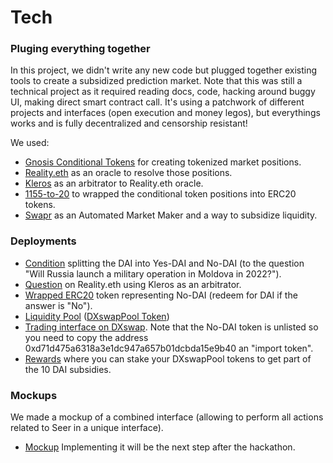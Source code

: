 # Tech

### Pluging everything together

In this project, we didn't write any new code but plugged together existing tools to create a subsidized prediction market.
Note that this was still a technical project as it required reading docs, code, hacking around buggy UI, making direct smart contract call.
It's using a patchwork of different projects and interfaces (open execution and money legos), but everythings works and is fully decentralized and censorship resistant!

We used:
- [Gnosis Conditional Tokens](https://docs.gnosis.io/conditionaltokens/) for creating tokenized market positions.
- [Reality.eth](https://reality.eth.link/) as an oracle to resolve those positions.
- [Kleros](https://kleros.io/) as an arbitrator to Reality.eth oracle.
- [1155-to-20](https://github.com/gnosis/1155-to-20) to wrapped the conditional token positions into ERC20 tokens.
- [Swapr](https://swapr.eth.link) as an Automated Market Maker and a way to subsidize liquidity.

### Deployments
- [Condition](https://cte.gnosis.io/#/conditions/0xc983363863c95ec27501b2d396d7af72035b4660aa1e6bad9327ce1d7b950e3a) splitting the DAI into Yes-DAI and No-DAI (to the question "Will Russia launch a military operation in Moldova in 2022?").
- [Question](https://reality.eth.link/app/#!/question/0x325a2e0f3cca2ddbaebb4dfc38df8d19ca165b47-0x7d118e72257f0dbb9d0ae06778f3e891af58fefb861e486d4b2b938c8f67a34f) on Reality.eth using Kleros as an arbitrator.
- [Wrapped ERC20](https://etherscan.io/token/0xd71d475a6318a3e1dc947a657b01dcbda15e9b40) token representing No-DAI (redeem for DAI if the answer is "No").
- [Liquidity Pool](https://swapr.eth.link/#/pools/0xC02aaA39b223FE8D0A0e5C4F27eAD9083C756Cc2/0xd71D475A6318A3E1dc947A657B01dcBDa15E9B40?chainId=1) ([DXswapPool Token](https://etherscan.io/address/0xbd51cc182c446933c721891c80cbc241a7e84635))
- [Trading interface on DXswap](https://swapr.eth.link/#/swap?chainId=1). Note that the No-DAI token is unlisted so you need to copy the address 0xd71d475a6318a3e1dc947a657b01dcbda15e9b40 an "import token".
- [Rewards](https://swapr.eth.link/#/rewards/campaign/0xC02aaA39b223FE8D0A0e5C4F27eAD9083C756Cc2/0xd71D475A6318A3E1dc947A657B01dcBDa15E9B40/0x2e9B038F6b90266e1d53101bd129B6b916d05D8e?chainId=1) where you can stake your DXswapPool tokens to get part of the 10 DAI subsidies.


### Mockups
We made a mockup of a combined interface (allowing to perform all actions related to Seer in a unique interface).
- [Mockup](https://github.com/Crypto-Ser/Seer/blob/main/CombineInterfaceMockUp.pdf)
Implementing it will be the next step after the hackathon.

